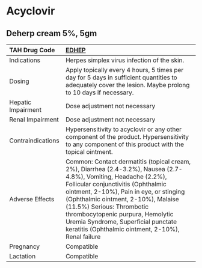 # Acyclovir

## Deherp cream 5%, 5gm

| TAH Drug Code      | [EDHEP](https://www.tahsda.org.tw/drugs/hissearch.php?drug_code=EDHEP)                                                                                                                                                                                                                                                                                                                                |
|:-------------------|:------------------------------------------------------------------------------------------------------------------------------------------------------------------------------------------------------------------------------------------------------------------------------------------------------------------------------------------------------------------------------------------------------|
| Indications        | Herpes simplex virus infection of the skin.                                                                                                                                                                                                                                                                                                                                                           |
| Dosing             | Apply topically every 4 hours, 5 times per day for 5 days in sufficient quantities to adequately cover the lesion. Maybe prolong to 10 days if necessary.                                                                                                                                                                                                                                             |
| Hepatic Impairment | Dose adjustment not necessary                                                                                                                                                                                                                                                                                                                                                                         |
| Renal Impairment   | Dose adjustment not necessary                                                                                                                                                                                                                                                                                                                                                                         |
| Contraindications  | Hypersensitivity to acyclovir or any other component of the product. Hypersensitivity to any component of this product with the topical ointment.                                                                                                                                                                                                                                                     |
| Adverse Effects    | Common: Contact dermatitis (topical cream, 2%), Diarrhea (2.4-3.2%), Nausea (2.7-4.8%), Vomiting, Headache (2.2%), Follicular conjunctivitis (Ophthalmic ointment, 2-10%), Pain in eye, or stinging (Ophthalmic ointment, 2-10%), Malaise (11.5%) Serious: Thrombotic thrombocytopenic purpura, Hemolytic Uremia Syndrome, Superficial punctate keratitis (Ophthalmic ointment, 2-10%), Renal failure |
| Pregnancy          | Compatible                                                                                                                                                                                                                                                                                                                                                                                            |
| Lactation          | Compatible                                                                                                                                                                                                                                                                                                                                                                                            |

